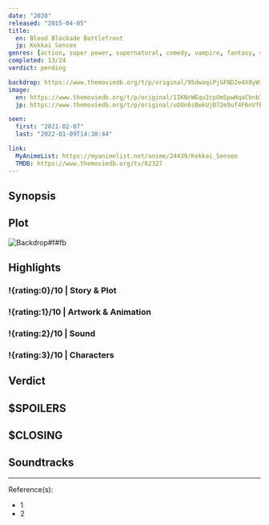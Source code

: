 ```yaml
---
date: "2020"
released: "2015-04-05"
title:
  en: Blood Blockade Battlefront
  jp: Kekkai Sensen
genres: [action, super power, supernatural, comedy, vampire, fantasy, shounen]
completed: 13/24
verdict: pending

backdrop: https://www.themoviedb.org/t/p/original/95dwaqiPjGFND2e4X0yWIzcIjWg.jpg
image:
  en: https://www.themoviedb.org/t/p/original/1IKNrWEqu2cpOmSpwHqaCbnbIzE.jpg
  jp: https://www.themoviedb.org/t/p/original/uOUn6sBwkUjD72e9uf4F6nVfBRv.jpg

seen:
  first: "2021-02-07"
  last: "2022-01-09T14:38:44"

link:
  MyAnimeList: https://myanimelist.net/anime/24439/Kekkai_Sensen
  TMDB: https://www.themoviedb.org/tv/62327
---
```



## Synopsis

## Plot

![Backdrop#f#fb](https://www.themoviedb.org/t/p/original/iQFyfYCZh0Y2E3nAOIHF0ZackS9.jpg "Source: TMDB")

## Highlights

### !{rating:0}/10 | Story & Plot

### !{rating:1}/10 | Artwork & Animation

### !{rating:2}/10 | Sound

### !{rating:3}/10 | Characters

## Verdict

## $SPOILERS

## $CLOSING

## Soundtracks

***
Reference(s):

- 1
- 2

